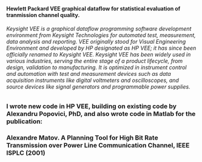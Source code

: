 ####  Hewlett Packard VEE graphical dataflow for statistical evaluation of tranmission channel quality.

###### Keysight VEE is a graphical dataflow programming software development environment from Keysight Technologies for automated test, measurement, data analysis and reporting. VEE originally stood for Visual Engineering Environment and developed by HP designated as HP VEE; it has since been officially renamed to Keysight VEE. Keysight VEE has been widely used in various industries, serving the entire stage of a product lifecycle, from design, validation to manufacturing. It is optimized in instrument control and automation with test and measurement devices such as data acquisition instruments like digital voltmeters and oscilloscopes, and source devices like signal generators and programmable power supplies.

###  I wrote new code in HP VEE, building on existing code by Alexandru Popovici, PhD, and also wrote code in Matlab for the publication:

###  Alexandre Matov. A Planning Tool for High Bit Rate Transmission over Power Line Communication Channel, IEEE ISPLC (2001)

